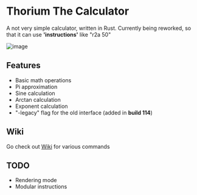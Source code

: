 # Thorium The Calculator
A not very simple calculator, written in Rust. Currently being reworked, so that it can use **'instructions'** like "r2a 50"

![image](https://github.com/user-attachments/assets/4a47aee8-d579-4bbe-9ad3-1d9c64b509a7)

## Features
- Basic math operations
- Pi approximation
- Sine calculation
- Arctan calculation
- Exponent calculation
- "-legacy" flag for the old interface (added in **build 114**)

## Wiki
Go check out [Wiki](https://github.com/Wilhelm1von1Hermann/thorium_the_calculator/wiki) for various commands

## TODO
- Rendering mode
- Modular instructions
